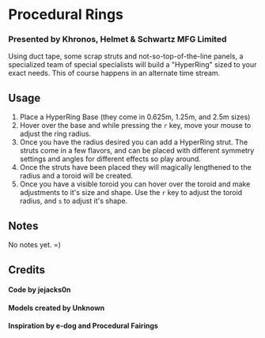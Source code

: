 # Procedural Rings

### Presented by Khronos, Helmet & Schwartz MFG Limited

Using duct tape, some scrap struts and not-so-top-of-the-line panels, a specialized team of special specialists will build a "HyperRing" sized to your exact needs. This of course happens in an alternate time stream.

## Usage

1. Place a HyperRing Base (they come in 0.625m, 1.25m, and 2.5m sizes)
2. Hover over the base and while pressing the `r` key, move your mouse to adjust the ring radius.
3. Once you have the radius desired you can add a HyperRing strut. The struts come in a few flavors, and can be placed with different symmetry settings and angles for different effects so play around.
4. Once the struts have been placed they will magically lengthened to the radius and a toroid will be created.
5. Once you have a visible toroid you can hover over the toroid and make adjustments to it's size and shape. Use the `r` key to adjust the toroid radius, and `s` to adjust it's shape.

## Notes

No notes yet. =)

## Credits

#### Code by **jejacks0n**
#### Models created by **Unknown**
#### Inspiration by **e-dog** and **Procedural Fairings**
